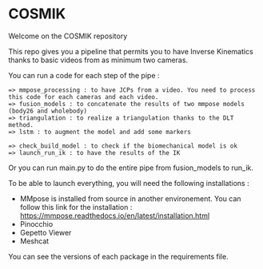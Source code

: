 # COSMIK
Welcome on the COSMIK repository

This repo gives you a pipeline that permits you to have Inverse Kinematics thanks to basic videos from as minimum two cameras.

You can run a code for each step of the pipe : 

    => mmpose_processing : to have JCPs from a video. You need to process this code for each cameras and each video.
    => fusion_models : to concatenate the results of two mmpose models (body26 and wholebody)
    => triangulation : to realize a triangulation thanks to the DLT method.
    => lstm : to augment the model and add some markers

    => check_build_model : to check if the biomechanical model is ok
    => launch_run_ik : to have the results of the IK

Or you can run main.py to do the entire pipe from fusion_models to run_ik.

To be able to launch everything, you will need the following installations :

- MMpose is installed from source in another environement. You can follow this link for the installation : https://mmpose.readthedocs.io/en/latest/installation.html
- Pinocchio 
- Gepetto Viewer
- Meshcat

You can see the versions of each package in the requirements file.